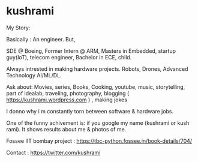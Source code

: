 # kushrami
My Story:

Basically : An engineer. But,

SDE @ Boeing, Former Intern @ ARM, Masters in Embedded, startup guy(IoT), telecom engineer, Bachelor in ECE, child.

Always intrested in making hardware projects. Robots, Drones, Advanced Technology AI/ML/DL.

Ask about: Movies, series, Books, Cooking, youtube, music, storytelling, part of idealab, 
traveling, photography, blogging ( https://kushrami.wordpress.com ) , making jokes

I donno why i m constantly torn between software & hardware jobs.

One of the funny achivement is: if you google my name (kushrami or kush rami). It shows results about me & photos of me.

Fossee IIT bombay project : https://tbc-python.fossee.in/book-details/704/

Contact : https://twitter.com/kushrami
